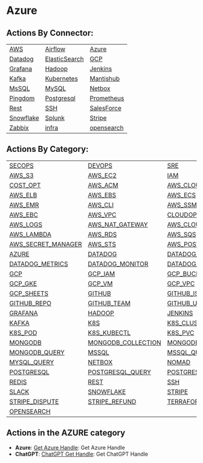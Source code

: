 # Azure

## Actions By Connector:

|                                   |                                           |                                     |
| --------------------------------- | ----------------------------------------- | ----------------------------------- |
| [AWS](action\_AWS.md)             | [Airflow](action\_AIRFLOW.md)             | [Azure](action\_AZURE.md)           |
| [Datadog](action\_DATADOG.md)     | [ElasticSearch](action\_ELASTICSEARCH.md) | [GCP](action\_GCP.md)               |
| [Grafana](action\_GRAFANA.md)     | [Hadoop](action\_HADOOP.md)               | [Jenkins](action\_JENKINS.md)       |
| [Kafka](action\_KAFKA.md)         | [Kubernetes](action\_KUBERNETES.md)       | [Mantishub](action\_MANTISHUB.md)   |
| [MsSQL](action\_MSSQL.md)         | [MySQL](action\_MYSQL.md)                 | [Netbox](action\_NETBOX.md)         |
| [Pingdom](action\_PINGDOM.md)     | [Postgresql](action\_POSTGRESQL.md)       | [Prometheus](action\_PROMETHEUS.md) |
| [Rest](action\_REST.md)           | [SSH](action\_SSH.md)                     | [SalesForce](action\_SALESFORCE.md) |
| [Snowflake](action\_SNOWFLAKE.md) | [Splunk](action\_SPLUNK.md)               | [Stripe](action\_STRIPE.md)         |
| [Zabbix](action\_ZABBIX.md)       | [infra](action\_INFRA.md)                 | [opensearch](action\_OPENSEARCH.md) |

## Actions By Category:

|                                                         |                                                       |                                                   |
| ------------------------------------------------------- | ----------------------------------------------------- | ------------------------------------------------- |
| [SECOPS](action\_SECOPS.md)                             | [DEVOPS](action\_DEVOPS.md)                           | [SRE](action\_SRE.md)                             |
| [AWS\_S3](action\_AWS\_S3.md)                           | [AWS\_EC2](action\_AWS\_EC2.md)                       | [IAM](action\_IAM.md)                             |
| [COST\_OPT](action\_COST\_OPT.md)                       | [AWS\_ACM](action\_AWS\_ACM.md)                       | [AWS\_CLOUDWATCH](action\_AWS\_CLOUDWATCH.md)     |
| [AWS\_ELB](action\_AWS\_ELB.md)                         | [AWS\_EBS](action\_AWS\_EBS.md)                       | [AWS\_ECS](action\_AWS\_ECS.md)                   |
| [AWS\_EMR](action\_AWS\_EMR.md)                         | [AWS\_CLI](action\_AWS\_CLI.md)                       | [AWS\_SSM](action\_AWS\_SSM.md)                   |
| [AWS\_EBC](action\_AWS\_EBC.md)                         | [AWS\_VPC](action\_AWS\_VPC.md)                       | [CLOUDOPS](action\_CLOUDOPS.md)                   |
| [AWS\_LOGS](action\_AWS\_LOGS.md)                       | [AWS\_NAT\_GATEWAY](action\_AWS\_NAT\_GATEWAY.md)     | [AWS\_CLOUDTRAIL](action\_AWS\_CLOUDTRAIL.md)     |
| [AWS\_LAMBDA](action\_AWS\_LAMBDA.md)                   | [AWS\_RDS](action\_AWS\_RDS.md)                       | [AWS\_SQS](action\_AWS\_SQS.md)                   |
| [AWS\_SECRET\_MANAGER](action\_AWS\_SECRET\_MANAGER.md) | [AWS\_STS](action\_AWS\_STS.md)                       | [AWS\_POSTGRES](action\_AWS\_POSTGRES.md)         |
| [AZURE](action\_AZURE.md)                               | [DATADOG](action\_DATADOG.md)                         | [DATADOG\_INCIDENT](action\_DATADOG\_INCIDENT.md) |
| [DATADOG\_METRICS](action\_DATADOG\_METRICS.md)         | [DATADOG\_MONITOR](action\_DATADOG\_MONITOR.md)       | [DATADOG\_ALERTS](action\_DATADOG\_ALERTS.md)     |
| [GCP](action\_GCP.md)                                   | [GCP\_IAM](action\_GCP\_IAM.md)                       | [GCP\_BUCKET](action\_GCP\_BUCKET.md)             |
| [GCP\_GKE](action\_GCP\_GKE.md)                         | [GCP\_VM](action\_GCP\_VM.md)                         | [GCP\_VPC](action\_GCP\_VPC.md)                   |
| [GCP\_SHEETS](action\_GCP\_SHEETS.md)                   | [GITHUB](action\_GITHUB.md)                           | [GITHUB\_ISSUE](action\_GITHUB\_ISSUE.md)         |
| [GITHUB\_REPO](action\_GITHUB\_REPO.md)                 | [GITHUB\_TEAM](action\_GITHUB\_TEAM.md)               | [GITHUB\_USER](action\_GITHUB\_USER.md)           |
| [GRAFANA](action\_GRAFANA.md)                           | [HADOOP](action\_HADOOP.md)                           | [JENKINS](action\_JENKINS.md)                     |
| [KAFKA](action\_KAFKA.md)                               | [K8S](action\_K8S.md)                                 | [K8S\_CLUSTER](action\_K8S\_CLUSTER.md)           |
| [K8S\_POD](action\_K8S\_POD.md)                         | [K8S\_KUBECTL](action\_K8S\_KUBECTL.md)               | [K8S\_PVC](action\_K8S\_PVC.md)                   |
| [MONGODB](action\_MONGODB.md)                           | [MONGODB\_COLLECTION](action\_MONGODB\_COLLECTION.md) | [MONGODB\_CLUSTER](action\_MONGODB\_CLUSTER.md)   |
| [MONGODB\_QUERY](action\_MONGODB\_QUERY.md)             | [MSSQL](action\_MSSQL.md)                             | [MSSQL\_QUERY](action\_MSSQL\_QUERY.md)           |
| [MYSQL\_QUERY](action\_MYSQL\_QUERY.md)                 | [NETBOX](action\_NETBOX.md)                           | [NOMAD](action\_NOMAD.md)                         |
| [POSTGRESQL](action\_POSTGRESQL.md)                     | [POSTGRESQL\_QUERY](action\_POSTGRESQL\_QUERY.md)     | [POSTGRESQL\_TABLE](action\_POSTGRESQL\_TABLE.md) |
| [REDIS](action\_REDIS.md)                               | [REST](action\_REST.md)                               | [SSH](action\_SSH.md)                             |
| [SLACK](action\_SLACK.md)                               | [SNOWFLAKE](action\_SNOWFLAKE.md)                     | [STRIPE](action\_STRIPE.md)                       |
| [STRIPE\_DISPUTE](action\_STRIPE\_DISPUTE.md)           | [STRIPE\_REFUND](action\_STRIPE\_REFUND.md)           | [TERRAFORM](action\_TERRAFORM.md)                 |
| [OPENSEARCH](action\_OPENSEARCH.md)                     |                                                       |                                                   |

## Actions in the AZURE category

* **Azure**: [Get Azure Handle](https://github.com/unskript/Awesome-CloudOps-Automation/tree/master/Azure/legos/azure\_get\_handle/README.md): Get Azure Handle
* **ChatGPT**: [ChatGPT Get Handle](https://github.com/unskript/Awesome-CloudOps-Automation/tree/master/ChatGPT/legos/chatgpt\_get\_handle/README.md): Get ChatGPT Handle
